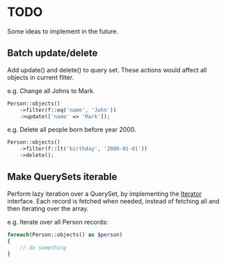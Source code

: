 TODO
====

Some ideas to implement in the future.

Batch update/delete
-------------------

Add update() and delete() to query set. These actions would affect all objects in current filter.

e.g. Change all Johns to Mark.

```php
Person::objects()
    ->filter(f::eq('name', 'John'))
    ->update(['name' => 'Mark']);
```

e.g. Delete all people born before year 2000.

```php
Person::objects()
    ->filter(f::lt('birthday', '2000-01-01'))
    ->delete();
```

Make QuerySets iterable
-----------------------

Perform lazy iteration over a QuerySet, by implementing the [Iterator](http://php.net/manual/en/class.iterator.php) interface. Each record is fetched when needed, instead of fetching all and then iterating over the array.

e.g. Iterate over all Person records:

```php
foreach(Person::objects() as $person)
{
    // do something
}
```
